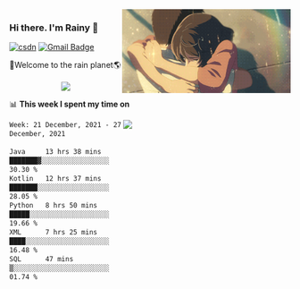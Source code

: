 <img  align='right' height="150" src="https://github.com/LikeRainDay/LikeRainDay/blob/master/pic/img_rain_1.gif?raw=true">



### Hi there. I'm Rainy :lemon:

[![csdn](https://img.shields.io/badge/-csdn-c14438?style=flat-square&logo=c&logoColor=white)](https://blog.csdn.net/qq_15807167)
[![Gmail Badge](https://img.shields.io/badge/-gmail-c14438?style=flat-square&logo=Gmail&logoColor=white&link=mailto:houshuai0816@gmail.com)](mailto:houshuai0816@gmail.com)

🚀Welcome to the rain planet🌎

<center>
<img align='center'  src="https://source.unsplash.com/random/1200x600">
</center>

📊 **This week I spent my time on**

<img align='right'   width="300" src="https://github-readme-stats.vercel.app/api?username=LikeRainDay&show_icons=true&title_color=fff&icon_color=79ff97&text_color=9f9f9f&bg_color=151515">

<!--START_SECTION:waka-->
```text
Week: 21 December, 2021 - 27 December, 2021

Java     13 hrs 38 mins  ███████▓░░░░░░░░░░░░░░░░░   30.30 % 
Kotlin   12 hrs 37 mins  ███████░░░░░░░░░░░░░░░░░░   28.05 % 
Python   8 hrs 50 mins   █████░░░░░░░░░░░░░░░░░░░░   19.66 % 
XML      7 hrs 25 mins   ████░░░░░░░░░░░░░░░░░░░░░   16.48 % 
SQL      47 mins         ▒░░░░░░░░░░░░░░░░░░░░░░░░   01.74 % 
```
<!--END_SECTION:waka-->

